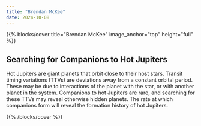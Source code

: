 ```yaml
---
title: "Brendan McKee"
date: 2024-10-08
---
```


{{% blocks/cover title="Brendan McKee" image_anchor="top" height="full" %}}

## Searching for Companions to Hot Jupiters

Hot Jupiters are giant planets that orbit close to their host stars. Transit timing variations (TTVs) are deviations away from a constant orbital period. These may be due to interactions of the planet with the star, or with another planet in the system. Companions to hot Jupiters are rare, and searching for these TTVs may reveal otherwise hidden planets. The rate at which companions form will reveal the formation history of hot Jupiters.

{{% /blocks/cover %}}
                    